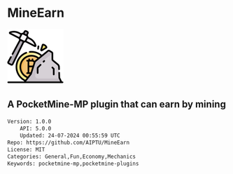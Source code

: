 # MineEarn
<img src="https://raw.githubusercontent.com/AIPTU/MineEarn/71333db73bcc9036aa7b4e6cdac205ee1e123c51/icon.png" width="128" height="128" />

## A PocketMine-MP plugin that can earn by mining
```properties
Version: 1.0.0
    API: 5.0.0
    Updated: 24-07-2024 00:55:59 UTC
Repo: https://github.com/AIPTU/MineEarn
License: MIT
Categories: General,Fun,Economy,Mechanics
Keywords: pocketmine-mp,pocketmine-plugins
```